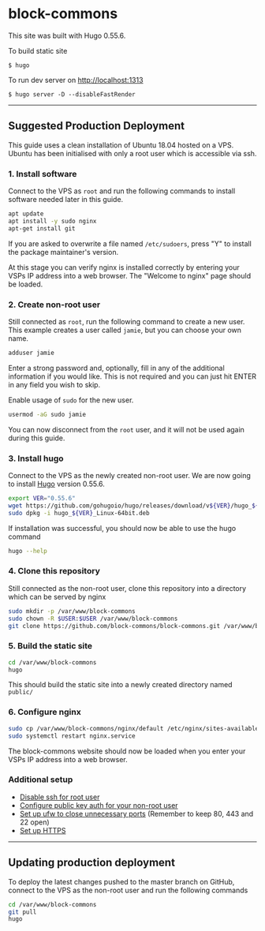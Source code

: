 # block-commons

This site was built with Hugo 0.55.6.

To build static site

```no-highlight
$ hugo
```

To run dev server on <http://localhost:1313>

```no-highlight
$ hugo server -D --disableFastRender
```

---

## Suggested Production Deployment

This guide uses a clean installation of Ubuntu 18.04 hosted on a VPS. Ubuntu has been initialised with only a root user which is accessible via ssh.

### 1. Install software

Connect to the VPS as `root` and run the following commands to install software needed later in this guide.

```bash
apt update
apt install -y sudo nginx
apt-get install git
```

If you are asked to overwrite a file named `/etc/sudoers`, press "Y" to install the package maintainer's version.

At this stage you can verify nginx is installed correctly by entering your VSPs IP address into a web browser. The "Welcome to nginx" page should be loaded.

### 2. Create non-root user

Still connected as `root`, run the following command to create a new user. This example creates a user called `jamie`, but you can choose your own name.

```bash
adduser jamie
```

Enter a strong password and, optionally, fill in any of the additional information if you would like. This is not required and you can just hit ENTER in any field you wish to skip.

Enable usage of `sudo` for the new user.

```bash
usermod -aG sudo jamie
```

You can now disconnect from the `root` user, and it will not be used again during this guide.

### 3. Install hugo

Connect to the VPS as the newly created non-root user. We are now going to install [Hugo](https://gohugo.io/) version 0.55.6.

```bash
export VER="0.55.6"
wget https://github.com/gohugoio/hugo/releases/download/v${VER}/hugo_${VER}_Linux-64bit.deb
sudo dpkg -i hugo_${VER}_Linux-64bit.deb
```

If installation was successful, you should now be able to use the hugo command

```bash
hugo --help
```

### 4. Clone this repository

Still connected as the non-root user, clone this repository into a directory which can be served by nginx

```bash
sudo mkdir -p /var/www/block-commons
sudo chown -R $USER:$USER /var/www/block-commons
git clone https://github.com/block-commons/block-commons.git /var/www/block-commons
```

### 5. Build the static site

```bash
cd /var/www/block-commons
hugo
```

This should build the static site into a newly created directory named `public/`

### 6. Configure nginx

```bash
sudo cp /var/www/block-commons/nginx/default /etc/nginx/sites-available/default
sudo systemctl restart nginx.service
```

The block-commons website should now be loaded when you enter your VSPs IP address into a web browser.

### Additional setup

- [Disable ssh for root user](https://www.howtogeek.com/howto/linux/security-tip-disable-root-ssh-login-on-linux/)
- [Configure public key auth for your non-root user](https://www.shellhacks.com/ssh-login-without-password/)
- [Set up ufw to close unnecessary ports](https://hostadvice.com/how-to/how-to-configure-firewall-with-ufw-on-ubuntu-18/) (Remember to keep 80, 443 and 22 open)
- [Set up HTTPS](https://certbot.eff.org/lets-encrypt/ubuntubionic-nginx)

---

## Updating production deployment

To deploy the latest changes pushed to the master branch on GitHub, connect to the VPS as the non-root user and run the following commands

```bash
cd /var/www/block-commons
git pull
hugo
```
